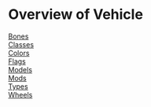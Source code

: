 # Overview of Vehicle

[Bones](bones.md) \
[Classes](classes.md) \
[Colors](colors.md) \
[Flags](flags.md) \
[Models](models.md) \
[Mods](mods.md) \
[Types](types.md) \
[Wheels](wheels.md)
